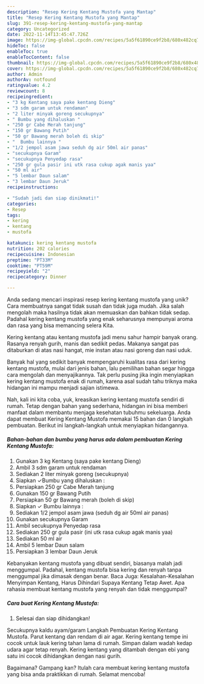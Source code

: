 ```yaml
---
description: "Resep Kering Kentang Mustofa yang Mantap"
title: "Resep Kering Kentang Mustofa yang Mantap"
slug: 391-resep-kering-kentang-mustofa-yang-mantap
category: Uncategorized
date: 2022-11-14T13:45:47.726Z
image: https://img-global.cpcdn.com/recipes/5a5f61890ce9f2b8/680x482cq70/kering-kentang-mustofa-foto-resep-utama.jpg
hideToc: false
enableToc: true
enableTocContent: false
thumbnail: https://img-global.cpcdn.com/recipes/5a5f61890ce9f2b8/680x482cq70/kering-kentang-mustofa-foto-resep-utama.jpg
cover: https://img-global.cpcdn.com/recipes/5a5f61890ce9f2b8/680x482cq70/kering-kentang-mustofa-foto-resep-utama.jpg
author: Admin
authorAv: notfound
ratingvalue: 4.2
reviewcount: 8
recipeingredient:
- "3 kg Kentang saya pake kentang Dieng"
- "3 sdm garam untuk rendaman"
- "2 liter minyak goreng secukupnya"
- " Bumbu yang dihaluskan "
- "250 gr Cabe Merah tanjung"
- "150 gr Bawang Putih"
- "50 gr Bawang merah boleh di skip"
- "  Bumbu lainnya "
- "1/2 jempol asam jawa seduh dg air 50ml air panas"
- "secukupnya Garam"
- "secukupnya Penyedap rasa"
- "250 gr gula pasir ini utk rasa cukup agak manis yaa"
- "50 ml air"
- "5 lembar Daun salam"
- "3 lembar Daun Jeruk"
recipeinstructions:

- "Sudah jadi dan siap dinikmati!"
categories:
- Resep
tags:
- kering
- kentang
- mustofa

katakunci: kering kentang mustofa 
nutrition: 202 calories
recipecuisine: Indonesian
preptime: "PT33M"
cooktime: "PT59M"
recipeyield: "2"
recipecategory: Dinner

---
```





Anda sedang mencari inspirasi resep kering kentang mustofa yang unik? Cara membuatnya sangat tidak susah dan tidak juga mudah. Jika salah mengolah maka hasilnya tidak akan memuaskan dan bahkan tidak sedap. Padahal kering kentang mustofa yang enak seharusnya mempunyai aroma dan rasa yang bisa memancing selera Kita.





Kering kentang atau kentang mustofa jadi menu sahur hampir banyak orang. Rasanya renyah gurih, manis dan sedikit pedas. Makanya sangat pas ditaburkan di atas nasi hangat, mie instan atau nasi goreng dan nasi uduk.

Banyak hal yang sedikit banyak mempengaruhi kualitas rasa dari kering kentang mustofa, mulai dari jenis bahan, lalu pemilihan bahan segar hingga cara mengolah dan menyajikannya. Tak perlu pusing jika ingin menyiapkan kering kentang mustofa enak di rumah, karena asal sudah tahu triknya maka hidangan ini mampu menjadi sajian istimewa.






Nah, kali ini kita coba, yuk, kreasikan kering kentang mustofa sendiri di rumah. Tetap dengan bahan yang sederhana, hidangan ini bisa memberi manfaat dalam membantu menjaga kesehatan tubuhmu sekeluarga. Anda dapat membuat Kering Kentang Mustofa memakai 15 bahan dan 0 langkah pembuatan. Berikut ini langkah-langkah untuk menyiapkan hidangannya.

<!--inarticleads1-->

##### Bahan-bahan dan bumbu yang harus ada dalam pembuatan Kering Kentang Mustofa:

1. Gunakan 3 kg Kentang (saya pake kentang Dieng)
1. Ambil 3 sdm garam untuk rendaman
1. Sediakan 2 liter minyak goreng (secukupnya)
1. Siapkan  ✓Bumbu yang dihaluskan :
1. Persiapkan 250 gr Cabe Merah tanjung
1. Gunakan 150 gr Bawang Putih
1. Persiapkan 50 gr Bawang merah (boleh di skip)
1. Siapkan  ✓ Bumbu lainnya :
1. Sediakan 1/2 jempol asam jawa (seduh dg air 50ml air panas)
1. Gunakan secukupnya Garam
1. Ambil secukupnya Penyedap rasa
1. Sediakan 250 gr gula pasir (ini utk rasa cukup agak manis yaa)
1. Sediakan 50 ml air
1. Ambil 5 lembar Daun salam
1. Persiapkan 3 lembar Daun Jeruk


Kebanyakan kentang mustofa yang dibuat sendiri, biasanya malah jadi menggumpal. Padahal, kentang mustofa bisa kering dan renyah tanpa menggumpal jika dimasak dengan benar. Baca Juga: Kesalahan-Kesalahan Menyimpan Kentang, Harus Dihindari Supaya Kentang Tetap Awet. Apa rahasia membuat kentang mustofa yang renyah dan tidak menggumpal? 

<!--inarticleads2-->

##### Cara buat Kering Kentang Mustofa:


1. Selesai dan siap dihidangkan!

Secukupnya kaldu ayam/garam Langkah Pembuatan Kering Kentang Mustofa. Parut kentang dan rendam di air agar. Kering kentang tempe ini cocok untuk lauk kering tahan lama di rumah. Simpan dalam wadah kedap udara agar tetap renyah. Kering kentang yang ditambah dengan ebi yang satu ini cocok dihidangkan dengan nasi gurih. 

Bagaimana? Gampang kan? Itulah cara membuat kering kentang mustofa yang bisa anda praktikkan di rumah. Selamat mencoba!
